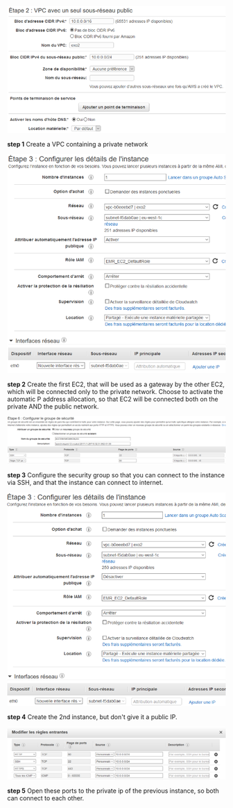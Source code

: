 ![image](1.png)

**step 1** Create a VPC containing a private network



![image](2.png)

**step 2** Create the first EC2, that will be used as a gateway by the other EC2, which will be connected only to the private network. 
Choose to activate the automatic P address allocation, so that EC2 will be connected both on the private AND the public network.



![image](3.png)

**step 3** Configure the security group so that you can connect to the instance via SSH, and that the instance can connect to internet.



![image](4.png)

**step 4** Create the 2nd instance, but don't give it a public IP.



![image](5.png)

**step 5** Open these ports to the private ip of the previous instance, so both can connect to each other.
